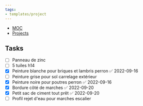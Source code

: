 ```yaml
---
tags:
- templates/project
---
```

<nav aria-label="Breadcrumb" class="custom-breadcrumb">
    <ul>
        <li><a href="obsidian://advanced-uri?vault=Donaldo&filepath=MOC"> MOC</a></li>
        <li><a href="obsidian://advanced-uri?vault=Donaldo&filepath=PARA/1. Projects/1. Projects"> Projects</a></li>
    </ul>
</nav>

## Tasks 
- [ ] Panneau de zinc
- [ ] 5 tuiles h14
- [x] Peinture blanche pour briques et lambris perron ✅ 2022-09-16
- [ ] Peinture grise pour sol carrelage extérieur
- [x] Peinture noire pour poutres perron ✅ 2022-09-16
- [x] Bordure côté de marches ✅ 2022-09-20
- [x] Petit sac de ciment tout prêt ✅ 2022-09-20
- [ ] Profil rejet d'eau pour marches escalier